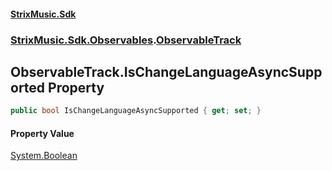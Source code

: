 #### [StrixMusic.Sdk](./index.md 'index')
### [StrixMusic.Sdk.Observables](./StrixMusic-Sdk-Observables.md 'StrixMusic.Sdk.Observables').[ObservableTrack](./StrixMusic-Sdk-Observables-ObservableTrack.md 'StrixMusic.Sdk.Observables.ObservableTrack')
## ObservableTrack.IsChangeLanguageAsyncSupported Property
```csharp
public bool IsChangeLanguageAsyncSupported { get; set; }
```
#### Property Value
[System.Boolean](https://docs.microsoft.com/en-us/dotnet/api/System.Boolean 'System.Boolean')  
